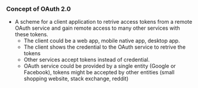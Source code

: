 ### Concept of OAuth 2.0
* A scheme for a client application to retrive access tokens from a remote OAuth service and gain remote access to many other services with these tokens.
  * The client could be a web app, mobile native app, desktop app.
  * The client shows the credential to the OAuth service to retrive the tokens
  * Other services accept tokens instead of credential.
  * OAuth service could be provided by a single entity (Google or Facebook), tokens might be accepted by other entities (small shopping website, stack exchange, reddit)